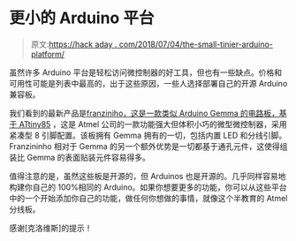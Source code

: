 # 更小的 Arduino 平台

> 原文:[https://hack aday . com/2018/07/04/the-small-tinier-arduino-platform/](https://hackaday.com/2018/07/04/the-smaller-tinier-arduino-platform/)

虽然许多 Arduino 平台是轻松访问微控制器的好工具，但也有一些缺点。价格和可用性可能是列表中最高的，出于这些原因，一些人选择部署自己的开源 Arduino 兼容板。

我们看到的最新产品是[franziniho，这是一款类似 Arduino Gemma 的电路板，基于 ATtiny85](https://fritzenlab.com.br/2018/03/franzininho-usb-based-tiny-arduino/) ，这是 Atmel 公司的一款功能强大但体积小巧的微型微控制器，采用紧凑型 8 引脚配置。该板拥有 Gemma 拥有的一切，包括内置 LED 和分线引脚。Franzininho 相对于 Gemma 的另一个额外优势是一切都基于通孔元件，这使得组装比 Gemma 的表面贴装元件容易得多。

值得注意的是，虽然这些板是开源的，但 Arduinos 也是开源的。几乎同样容易地构建你自己的 100%相同的 Arduino。如果你想要更多的功能，你可以从这些平台中的一个开始添加你自己的功能，做任何你想做的事情，就像这个半教育的 Atmel 分线板。

感谢[克洛维斯]的提示！